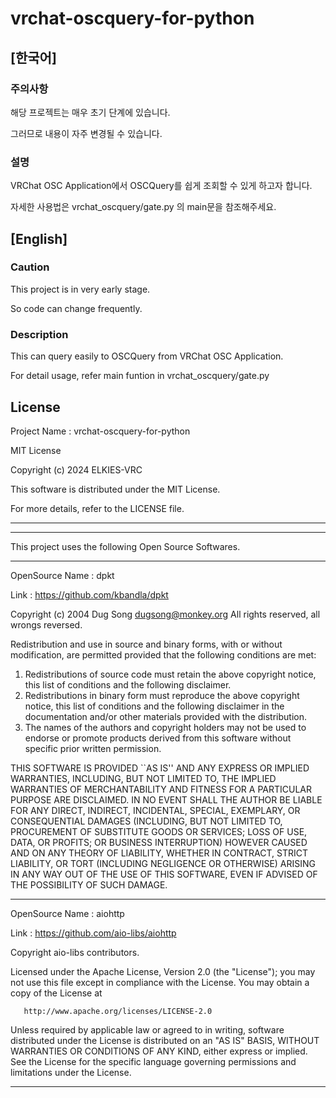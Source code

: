 # vrchat-oscquery-for-python
## [한국어]
### 주의사항
해당 프로젝트는 매우 초기 단계에 있습니다.

그러므로 내용이 자주 변경될 수 있습니다.
### 설명
VRChat OSC Application에서 OSCQuery를 쉽게 조회할 수 있게 하고자 합니다.

자세한 사용법은 vrchat_oscquery/gate.py 의 main문을 참조해주세요.
## [English]
### Caution
This project is in very early stage.

So code can change frequently.
### Description
This can query easily to OSCQuery from VRChat OSC Application.

For detail usage, refer main funtion in vrchat_oscquery/gate.py
## License
Project Name : vrchat-oscquery-for-python

MIT License

Copyright (c) 2024 ELKIES-VRC

This software is distributed under the MIT License.

For more details, refer to the LICENSE file.

----
----

This project uses the following Open Source Softwares.

---

OpenSource Name : dpkt

Link : https://github.com/kbandla/dpkt

  Copyright (c) 2004 Dug Song <dugsong@monkey.org>
  All rights reserved, all wrongs reversed.

  Redistribution and use in source and binary forms, with or without
  modification, are permitted provided that the following conditions
  are met:

  1. Redistributions of source code must retain the above copyright
     notice, this list of conditions and the following disclaimer.
  2. Redistributions in binary form must reproduce the above copyright
     notice, this list of conditions and the following disclaimer in the
     documentation and/or other materials provided with the distribution.
  3. The names of the authors and copyright holders may not be used to
     endorse or promote products derived from this software without
     specific prior written permission.

  THIS SOFTWARE IS PROVIDED ``AS IS'' AND ANY EXPRESS OR IMPLIED WARRANTIES,
  INCLUDING, BUT NOT LIMITED TO, THE IMPLIED WARRANTIES OF MERCHANTABILITY
  AND FITNESS FOR A PARTICULAR PURPOSE ARE DISCLAIMED. IN NO EVENT SHALL
  THE AUTHOR BE LIABLE FOR ANY DIRECT, INDIRECT, INCIDENTAL, SPECIAL,
  EXEMPLARY, OR CONSEQUENTIAL DAMAGES (INCLUDING, BUT NOT LIMITED TO,
  PROCUREMENT OF SUBSTITUTE GOODS OR SERVICES; LOSS OF USE, DATA, OR PROFITS;
  OR BUSINESS INTERRUPTION) HOWEVER CAUSED AND ON ANY THEORY OF LIABILITY,
  WHETHER IN CONTRACT, STRICT LIABILITY, OR TORT (INCLUDING NEGLIGENCE OR
  OTHERWISE) ARISING IN ANY WAY OUT OF THE USE OF THIS SOFTWARE, EVEN IF
  ADVISED OF THE POSSIBILITY OF SUCH DAMAGE.


---

OpenSource Name : aiohttp

Link : https://github.com/aio-libs/aiohttp

   Copyright aio-libs contributors.

   Licensed under the Apache License, Version 2.0 (the "License");
   you may not use this file except in compliance with the License.
   You may obtain a copy of the License at

       http://www.apache.org/licenses/LICENSE-2.0

   Unless required by applicable law or agreed to in writing, software
   distributed under the License is distributed on an "AS IS" BASIS,
   WITHOUT WARRANTIES OR CONDITIONS OF ANY KIND, either express or implied.
   See the License for the specific language governing permissions and
   limitations under the License.


---